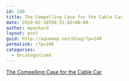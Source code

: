 ```yaml
---
id: 240
title: The Compelling Case for the Cable Car
date: 2010-02-18T08:51:02+00:00
author: mpackard
layout: post
guid: http://aquamap.net/blog/?p=240
permalink: /?p=240
categories:
  - Uncategorized
---
```

[The Compelling Case for the Cable Car](http://www.newgeography.com/content/001405-the-compelling-case-for-the-cable-car)